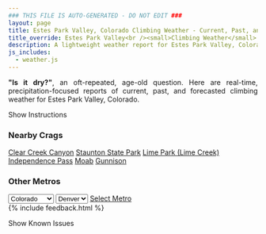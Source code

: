 ```yaml
---
### THIS FILE IS AUTO-GENERATED - DO NOT EDIT ###
layout: page
title: Estes Park Valley, Colorado Climbing Weather - Current, Past, and Forecasted Report
title_override: Estes Park Valley<br /><small>Climbing Weather</small>
description: A lightweight weather report for Estes Park Valley, Colorado. Optimized for slow internet connections.
js_includes:
  - weather.js
---
```


<section class="measure center lh-copy f5-ns f6 ph2 mv4" style="text-align: justify;">
<strong>"Is it dry?"</strong>, an oft-repeated, age-old question. Here are real-time,
precipitation-focused reports of current, past, and forecasted climbing weather for Estes Park Valley, Colorado.
</section>

<p id="settings-toggle" class="mw5 b center tc hover-light-red black-70 pointer">Show Instructions</p>
<section id="settings" class="overflow-hidden" style="display:none;">
    <div class="mv2 ph2 center">
        <div class="fn f6 tc pv2">
            <p class="measure lh-copy center"><strong>Show/hide hourly forecasts</strong> by clicking the desired day.</p>
            <hr class="mw5 p0 mv2 o-60 b0 bt b--light-red light-red bg-light-red">
            <p class="measure lh-copy center"><strong>Current and Past conditions</strong> are measured by the nearest weather station. <strong>Forecast conditions</strong> are calculated and polled separately.</p>
            <hr class="mw5 p0 mv2 o-60 b0 bt b--light-red light-red bg-light-red">
            <p class="measure lh-copy center"><strong>Having issues?</strong> Try <a id="clear-cache" class="no-underline relative fancy-link light-red hover-light-red" href="#">clearing the local cache</a>.</p>
            <hr class="mw5 p0 mv2 o-60 b0 bt b--light-red light-red bg-light-red">
            <p class="measure lh-copy center">Weather data sourced from <a class="no-underline fancy-link relative light-red" target="_blank" href="https://www.weather.gov/documentation/services-web-api">weather.gov</a>.</p>
        </div>
    </div>
</section>
<section id="weather" data-crag="estes-park-valley-colorado" class="mv4-ns mv3 ph2 center"></section>
<section id="nearby" class="tc lh-copy">
  <h3>Nearby Crags</h3>
<a class="nowrap no-underline fancy-link relative light-red mh3" href="/crags/clear-creek-canyon-colorado-weather.html">Clear Creek Canyon</a>
<a class="nowrap no-underline fancy-link relative light-red mh3" href="/crags/staunton-state-park-colorado-weather.html">Staunton State Park</a>
<a class="nowrap no-underline fancy-link relative light-red mh3" href="/crags/lime-park-lime-creek-colorado-weather.html">Lime Park (Lime Creek)</a>
<a class="nowrap no-underline fancy-link relative light-red mh3" href="/crags/independence-pass-colorado-weather.html">Independence Pass</a>
<a class="nowrap no-underline fancy-link relative light-red mh3" href="/crags/moab-utah-weather.html">Moab</a>
<a class="nowrap no-underline fancy-link relative light-red mh3" href="/crags/gunnison-colorado-weather.html">Gunnison</a>
</section>
<section id="nearby" class="tc lh-copy">
  <h3>Other Metros</h3>
  <select class="ma1 bg-near-white pa2" id="stateSel">
    <option value="Texas">Texas</option>
    <option value="Washington">Washington</option>
    <option value="Colorado" selected>Colorado</option>
    <option value="Tennessee">Tennessee</option>
    <option value="Utah">Utah</option>
    <option value="California">California</option>
  </select>
  <select class="ma1 bg-near-white pa2" id="citySel">
    <option value="Denver" selected>Denver</option>
  </select>
  <a id="selectMetro" class="f6 link dim ph3 pv2 ma1 dib white bg-light-red" href="/crags/denver-colorado-weather.html">Select Metro</a>
  <script>
    var states = [];
    states["Texas"] = "Austin"
    states["Washington"] = "Seattle"
    states["Colorado"] = "Denver"
    states["Tennessee"] = "Nashville"
    states["Utah"] = "Salt Lake City"
    states["California"] = "San Francisco|Los Angeles"
  </script>
</section>
{% include feedback.html %}
<p id="issues-toggle" class="mw5 b center tc hover-light-red black-70 pointer">Show Known Issues</p>
<section id="issues" class="overflow-hidden tc f6">
</section>

<script>
  var weekly_BOU_46_92 = {"updated":"2021-10-31T03:38:03+00:00","units":"us","forecastGenerator":"BaselineForecastGenerator","generatedAt":"2021-10-31T08:44:07+00:00","updateTime":"2021-10-31T03:38:03+00:00","validTimes":"2021-10-30T21:00:00+00:00/P7DT7H","elevation":{"unitCode":"wmoUnit:m","value":2542.9464},"periods":[{"number":1,"name":"Overnight","startTime":"2021-10-31T02:00:00-06:00","endTime":"2021-10-31T06:00:00-06:00","isDaytime":false,"temperature":27,"temperatureUnit":"F","temperatureTrend":null,"windSpeed":"2 mph","windDirection":"SSE","icon":"https://api.weather.gov/icons/land/night/bkn?size=medium","shortForecast":"Mostly Cloudy","detailedForecast":"Mostly cloudy, with a low around 27. South southeast wind around 2 mph."},{"number":2,"name":"Sunday","startTime":"2021-10-31T06:00:00-06:00","endTime":"2021-10-31T18:00:00-06:00","isDaytime":true,"temperature":42,"temperatureUnit":"F","temperatureTrend":"falling","windSpeed":"6 mph","windDirection":"SE","icon":"https://api.weather.gov/icons/land/day/ovc/snow,50?size=medium","shortForecast":"Cloudy then Chance Rain And Snow","detailedForecast":"A chance of rain and snow after noon. Cloudy. High near 42, with temperatures falling to around 38 in the afternoon. Southeast wind around 6 mph. Chance of precipitation is 50%. New rainfall amounts less than a tenth of an inch possible."},{"number":3,"name":"Sunday Night","startTime":"2021-10-31T18:00:00-06:00","endTime":"2021-11-01T06:00:00-06:00","isDaytime":false,"temperature":28,"temperatureUnit":"F","temperatureTrend":"rising","windSpeed":"5 to 9 mph","windDirection":"WSW","icon":"https://api.weather.gov/icons/land/night/snow,50?size=medium","shortForecast":"Chance Rain And Snow","detailedForecast":"A chance of rain and snow. Mostly cloudy. Low around 28, with temperatures rising to around 30 overnight. West southwest wind 5 to 9 mph. Chance of precipitation is 50%. New snow accumulation of less than half an inch possible."},{"number":4,"name":"Monday","startTime":"2021-11-01T06:00:00-06:00","endTime":"2021-11-01T18:00:00-06:00","isDaytime":true,"temperature":40,"temperatureUnit":"F","temperatureTrend":null,"windSpeed":"6 to 12 mph","windDirection":"NNE","icon":"https://api.weather.gov/icons/land/day/snow,60?size=medium","shortForecast":"Light Snow Likely","detailedForecast":"Snow likely. Mostly cloudy, with a high near 40. North northeast wind 6 to 12 mph, with gusts as high as 18 mph. Chance of precipitation is 60%. New snow accumulation of less than half an inch possible."},{"number":5,"name":"Monday Night","startTime":"2021-11-01T18:00:00-06:00","endTime":"2021-11-02T06:00:00-06:00","isDaytime":false,"temperature":26,"temperatureUnit":"F","temperatureTrend":null,"windSpeed":"9 mph","windDirection":"SSW","icon":"https://api.weather.gov/icons/land/night/snow,50/snow,40?size=medium","shortForecast":"Chance Light Snow","detailedForecast":"A chance of snow. Mostly cloudy, with a low around 26. South southwest wind around 9 mph. Chance of precipitation is 50%. Little or no snow accumulation expected."},{"number":6,"name":"Tuesday","startTime":"2021-11-02T06:00:00-06:00","endTime":"2021-11-02T18:00:00-06:00","isDaytime":true,"temperature":38,"temperatureUnit":"F","temperatureTrend":null,"windSpeed":"9 mph","windDirection":"SW","icon":"https://api.weather.gov/icons/land/day/snow,40/snow,60?size=medium","shortForecast":"Light Snow Likely","detailedForecast":"Snow likely. Mostly cloudy, with a high near 38. Chance of precipitation is 60%. New snow accumulation of less than one inch possible."},{"number":7,"name":"Tuesday Night","startTime":"2021-11-02T18:00:00-06:00","endTime":"2021-11-03T06:00:00-06:00","isDaytime":false,"temperature":27,"temperatureUnit":"F","temperatureTrend":null,"windSpeed":"9 mph","windDirection":"W","icon":"https://api.weather.gov/icons/land/night/snow,60/snow,50?size=medium","shortForecast":"Light Snow Likely","detailedForecast":"Snow likely. Mostly cloudy, with a low around 27. Chance of precipitation is 60%. New snow accumulation of less than half an inch possible."},{"number":8,"name":"Wednesday","startTime":"2021-11-03T06:00:00-06:00","endTime":"2021-11-03T18:00:00-06:00","isDaytime":true,"temperature":38,"temperatureUnit":"F","temperatureTrend":null,"windSpeed":"8 mph","windDirection":"NNW","icon":"https://api.weather.gov/icons/land/day/snow?size=medium","shortForecast":"Chance Light Snow","detailedForecast":"A chance of snow. Mostly cloudy, with a high near 38. New snow accumulation of less than half an inch possible."},{"number":9,"name":"Wednesday Night","startTime":"2021-11-03T18:00:00-06:00","endTime":"2021-11-04T06:00:00-06:00","isDaytime":false,"temperature":19,"temperatureUnit":"F","temperatureTrend":null,"windSpeed":"6 to 9 mph","windDirection":"W","icon":"https://api.weather.gov/icons/land/night/sct?size=medium","shortForecast":"Partly Cloudy","detailedForecast":"Partly cloudy, with a low around 19."},{"number":10,"name":"Thursday","startTime":"2021-11-04T06:00:00-06:00","endTime":"2021-11-04T18:00:00-06:00","isDaytime":true,"temperature":45,"temperatureUnit":"F","temperatureTrend":null,"windSpeed":"10 mph","windDirection":"WSW","icon":"https://api.weather.gov/icons/land/day/few?size=medium","shortForecast":"Sunny","detailedForecast":"Sunny, with a high near 45."},{"number":11,"name":"Thursday Night","startTime":"2021-11-04T18:00:00-06:00","endTime":"2021-11-05T06:00:00-06:00","isDaytime":false,"temperature":24,"temperatureUnit":"F","temperatureTrend":null,"windSpeed":"10 mph","windDirection":"W","icon":"https://api.weather.gov/icons/land/night/sct?size=medium","shortForecast":"Partly Cloudy","detailedForecast":"Partly cloudy, with a low around 24."},{"number":12,"name":"Friday","startTime":"2021-11-05T06:00:00-06:00","endTime":"2021-11-05T18:00:00-06:00","isDaytime":true,"temperature":45,"temperatureUnit":"F","temperatureTrend":null,"windSpeed":"13 mph","windDirection":"W","icon":"https://api.weather.gov/icons/land/day/snow/sct?size=medium","shortForecast":"Slight Chance Light Snow then Mostly Sunny","detailedForecast":"A slight chance of snow before noon. Mostly sunny, with a high near 45."},{"number":13,"name":"Friday Night","startTime":"2021-11-05T18:00:00-06:00","endTime":"2021-11-06T06:00:00-06:00","isDaytime":false,"temperature":25,"temperatureUnit":"F","temperatureTrend":null,"windSpeed":"13 mph","windDirection":"W","icon":"https://api.weather.gov/icons/land/night/sct?size=medium","shortForecast":"Partly Cloudy","detailedForecast":"Partly cloudy, with a low around 25."},{"number":14,"name":"Saturday","startTime":"2021-11-06T06:00:00-06:00","endTime":"2021-11-06T18:00:00-06:00","isDaytime":true,"temperature":48,"temperatureUnit":"F","temperatureTrend":null,"windSpeed":"14 mph","windDirection":"W","icon":"https://api.weather.gov/icons/land/day/few?size=medium","shortForecast":"Sunny","detailedForecast":"Sunny, with a high near 48."}]}
  var hourly_BOU_46_92 = {"@context":["https://geojson.org/geojson-ld/geojson-context.jsonld",{"@version":"1.1","wx":"https://api.weather.gov/ontology#","geo":"http://www.opengis.net/ont/geosparql#","unit":"http://codes.wmo.int/common/unit/","@vocab":"https://api.weather.gov/ontology#"}],"type":"Feature","geometry":{"type":"Polygon","coordinates":[[[-105.5332704,40.4141984],[-105.5310309,40.3922896],[-105.5022871,40.393991199999995],[-105.5045206,40.415900099999995],[-105.5332704,40.4141984]]]},"properties":{"updated":"2021-10-31T03:38:03+00:00","units":"us","forecastGenerator":"HourlyForecastGenerator","generatedAt":"2021-10-31T08:44:08+00:00","updateTime":"2021-10-31T03:38:03+00:00","validTimes":"2021-10-30T21:00:00+00:00/P7DT7H","elevation":{"unitCode":"wmoUnit:m","value":2542.9464},"periods":[{"number":1,"name":"","startTime":"2021-10-31T02:00:00-06:00","endTime":"2021-10-31T03:00:00-06:00","isDaytime":false,"temperature":30,"temperatureUnit":"F","temperatureTrend":null,"windSpeed":"2 mph","windDirection":"SSE","icon":"https://api.weather.gov/icons/land/night/bkn?size=small","shortForecast":"Mostly Cloudy","detailedForecast":""},{"number":2,"name":"","startTime":"2021-10-31T03:00:00-06:00","endTime":"2021-10-31T04:00:00-06:00","isDaytime":false,"temperature":29,"temperatureUnit":"F","temperatureTrend":null,"windSpeed":"1 mph","windDirection":"S","icon":"https://api.weather.gov/icons/land/night/bkn?size=small","shortForecast":"Mostly Cloudy","detailedForecast":""},{"number":3,"name":"","startTime":"2021-10-31T04:00:00-06:00","endTime":"2021-10-31T05:00:00-06:00","isDaytime":false,"temperature":28,"temperatureUnit":"F","temperatureTrend":null,"windSpeed":"2 mph","windDirection":"SSE","icon":"https://api.weather.gov/icons/land/night/bkn?size=small","shortForecast":"Mostly Cloudy","detailedForecast":""},{"number":4,"name":"","startTime":"2021-10-31T05:00:00-06:00","endTime":"2021-10-31T06:00:00-06:00","isDaytime":false,"temperature":28,"temperatureUnit":"F","temperatureTrend":null,"windSpeed":"2 mph","windDirection":"SSE","icon":"https://api.weather.gov/icons/land/night/bkn?size=small","shortForecast":"Mostly Cloudy","detailedForecast":""},{"number":5,"name":"","startTime":"2021-10-31T06:00:00-06:00","endTime":"2021-10-31T07:00:00-06:00","isDaytime":true,"temperature":27,"temperatureUnit":"F","temperatureTrend":null,"windSpeed":"3 mph","windDirection":"SSE","icon":"https://api.weather.gov/icons/land/day/bkn?size=small","shortForecast":"Mostly Cloudy","detailedForecast":""},{"number":6,"name":"","startTime":"2021-10-31T07:00:00-06:00","endTime":"2021-10-31T08:00:00-06:00","isDaytime":true,"temperature":27,"temperatureUnit":"F","temperatureTrend":null,"windSpeed":"3 mph","windDirection":"SSE","icon":"https://api.weather.gov/icons/land/day/ovc?size=small","shortForecast":"Cloudy","detailedForecast":""},{"number":7,"name":"","startTime":"2021-10-31T08:00:00-06:00","endTime":"2021-10-31T09:00:00-06:00","isDaytime":true,"temperature":28,"temperatureUnit":"F","temperatureTrend":null,"windSpeed":"3 mph","windDirection":"SE","icon":"https://api.weather.gov/icons/land/day/ovc?size=small","shortForecast":"Cloudy","detailedForecast":""},{"number":8,"name":"","startTime":"2021-10-31T09:00:00-06:00","endTime":"2021-10-31T10:00:00-06:00","isDaytime":true,"temperature":30,"temperatureUnit":"F","temperatureTrend":null,"windSpeed":"3 mph","windDirection":"SE","icon":"https://api.weather.gov/icons/land/day/ovc?size=small","shortForecast":"Cloudy","detailedForecast":""},{"number":9,"name":"","startTime":"2021-10-31T10:00:00-06:00","endTime":"2021-10-31T11:00:00-06:00","isDaytime":true,"temperature":33,"temperatureUnit":"F","temperatureTrend":null,"windSpeed":"5 mph","windDirection":"SE","icon":"https://api.weather.gov/icons/land/day/ovc?size=small","shortForecast":"Cloudy","detailedForecast":""},{"number":10,"name":"","startTime":"2021-10-31T11:00:00-06:00","endTime":"2021-10-31T12:00:00-06:00","isDaytime":true,"temperature":36,"temperatureUnit":"F","temperatureTrend":null,"windSpeed":"5 mph","windDirection":"SE","icon":"https://api.weather.gov/icons/land/day/ovc?size=small","shortForecast":"Cloudy","detailedForecast":""},{"number":11,"name":"","startTime":"2021-10-31T12:00:00-06:00","endTime":"2021-10-31T13:00:00-06:00","isDaytime":true,"temperature":39,"temperatureUnit":"F","temperatureTrend":null,"windSpeed":"6 mph","windDirection":"ESE","icon":"https://api.weather.gov/icons/land/day/snow?size=small","shortForecast":"Slight Chance Rain And Snow","detailedForecast":""},{"number":12,"name":"","startTime":"2021-10-31T13:00:00-06:00","endTime":"2021-10-31T14:00:00-06:00","isDaytime":true,"temperature":41,"temperatureUnit":"F","temperatureTrend":null,"windSpeed":"6 mph","windDirection":"ESE","icon":"https://api.weather.gov/icons/land/day/snow?size=small","shortForecast":"Chance Rain And Snow","detailedForecast":""},{"number":13,"name":"","startTime":"2021-10-31T14:00:00-06:00","endTime":"2021-10-31T15:00:00-06:00","isDaytime":true,"temperature":42,"temperatureUnit":"F","temperatureTrend":null,"windSpeed":"6 mph","windDirection":"ESE","icon":"https://api.weather.gov/icons/land/day/snow?size=small","shortForecast":"Chance Rain And Snow","detailedForecast":""},{"number":14,"name":"","startTime":"2021-10-31T15:00:00-06:00","endTime":"2021-10-31T16:00:00-06:00","isDaytime":true,"temperature":40,"temperatureUnit":"F","temperatureTrend":null,"windSpeed":"6 mph","windDirection":"ESE","icon":"https://api.weather.gov/icons/land/day/snow?size=small","shortForecast":"Chance Rain And Snow","detailedForecast":""},{"number":15,"name":"","startTime":"2021-10-31T16:00:00-06:00","endTime":"2021-10-31T17:00:00-06:00","isDaytime":true,"temperature":39,"temperatureUnit":"F","temperatureTrend":null,"windSpeed":"5 mph","windDirection":"ESE","icon":"https://api.weather.gov/icons/land/day/snow?size=small","shortForecast":"Chance Rain And Snow","detailedForecast":""},{"number":16,"name":"","startTime":"2021-10-31T17:00:00-06:00","endTime":"2021-10-31T18:00:00-06:00","isDaytime":true,"temperature":38,"temperatureUnit":"F","temperatureTrend":null,"windSpeed":"5 mph","windDirection":"ESE","icon":"https://api.weather.gov/icons/land/day/snow?size=small","shortForecast":"Chance Rain And Snow","detailedForecast":""},{"number":17,"name":"","startTime":"2021-10-31T18:00:00-06:00","endTime":"2021-10-31T19:00:00-06:00","isDaytime":false,"temperature":36,"temperatureUnit":"F","temperatureTrend":null,"windSpeed":"9 mph","windDirection":"SE","icon":"https://api.weather.gov/icons/land/night/snow?size=small","shortForecast":"Chance Rain And Snow","detailedForecast":""},{"number":18,"name":"","startTime":"2021-10-31T19:00:00-06:00","endTime":"2021-10-31T20:00:00-06:00","isDaytime":false,"temperature":34,"temperatureUnit":"F","temperatureTrend":null,"windSpeed":"8 mph","windDirection":"SSE","icon":"https://api.weather.gov/icons/land/night/snow?size=small","shortForecast":"Chance Light Snow","detailedForecast":""},{"number":19,"name":"","startTime":"2021-10-31T20:00:00-06:00","endTime":"2021-10-31T21:00:00-06:00","isDaytime":false,"temperature":33,"temperatureUnit":"F","temperatureTrend":null,"windSpeed":"6 mph","windDirection":"SSW","icon":"https://api.weather.gov/icons/land/night/snow?size=small","shortForecast":"Chance Light Snow","detailedForecast":""},{"number":20,"name":"","startTime":"2021-10-31T21:00:00-06:00","endTime":"2021-10-31T22:00:00-06:00","isDaytime":false,"temperature":31,"temperatureUnit":"F","temperatureTrend":null,"windSpeed":"5 mph","windDirection":"SW","icon":"https://api.weather.gov/icons/land/night/snow?size=small","shortForecast":"Chance Light Snow","detailedForecast":""},{"number":21,"name":"","startTime":"2021-10-31T22:00:00-06:00","endTime":"2021-10-31T23:00:00-06:00","isDaytime":false,"temperature":30,"temperatureUnit":"F","temperatureTrend":null,"windSpeed":"5 mph","windDirection":"SW","icon":"https://api.weather.gov/icons/land/night/snow?size=small","shortForecast":"Chance Light Snow","detailedForecast":""},{"number":22,"name":"","startTime":"2021-10-31T23:00:00-06:00","endTime":"2021-11-01T00:00:00-06:00","isDaytime":false,"temperature":30,"temperatureUnit":"F","temperatureTrend":null,"windSpeed":"5 mph","windDirection":"W","icon":"https://api.weather.gov/icons/land/night/snow?size=small","shortForecast":"Chance Light Snow","detailedForecast":""},{"number":23,"name":"","startTime":"2021-11-01T00:00:00-06:00","endTime":"2021-11-01T01:00:00-06:00","isDaytime":false,"temperature":30,"temperatureUnit":"F","temperatureTrend":null,"windSpeed":"5 mph","windDirection":"W","icon":"https://api.weather.gov/icons/land/night/snow?size=small","shortForecast":"Chance Light Snow","detailedForecast":""},{"number":24,"name":"","startTime":"2021-11-01T01:00:00-06:00","endTime":"2021-11-01T02:00:00-06:00","isDaytime":false,"temperature":30,"temperatureUnit":"F","temperatureTrend":null,"windSpeed":"5 mph","windDirection":"W","icon":"https://api.weather.gov/icons/land/night/snow?size=small","shortForecast":"Chance Light Snow","detailedForecast":""},{"number":25,"name":"","startTime":"2021-11-01T02:00:00-06:00","endTime":"2021-11-01T03:00:00-06:00","isDaytime":false,"temperature":30,"temperatureUnit":"F","temperatureTrend":null,"windSpeed":"6 mph","windDirection":"WNW","icon":"https://api.weather.gov/icons/land/night/snow?size=small","shortForecast":"Chance Light Snow","detailedForecast":""},{"number":26,"name":"","startTime":"2021-11-01T03:00:00-06:00","endTime":"2021-11-01T04:00:00-06:00","isDaytime":false,"temperature":30,"temperatureUnit":"F","temperatureTrend":null,"windSpeed":"6 mph","windDirection":"WNW","icon":"https://api.weather.gov/icons/land/night/snow?size=small","shortForecast":"Chance Light Snow","detailedForecast":""},{"number":27,"name":"","startTime":"2021-11-01T04:00:00-06:00","endTime":"2021-11-01T05:00:00-06:00","isDaytime":false,"temperature":30,"temperatureUnit":"F","temperatureTrend":null,"windSpeed":"6 mph","windDirection":"WNW","icon":"https://api.weather.gov/icons/land/night/snow?size=small","shortForecast":"Chance Light Snow","detailedForecast":""},{"number":28,"name":"","startTime":"2021-11-01T05:00:00-06:00","endTime":"2021-11-01T06:00:00-06:00","isDaytime":false,"temperature":30,"temperatureUnit":"F","temperatureTrend":null,"windSpeed":"6 mph","windDirection":"WNW","icon":"https://api.weather.gov/icons/land/night/snow?size=small","shortForecast":"Chance Light Snow","detailedForecast":""},{"number":29,"name":"","startTime":"2021-11-01T06:00:00-06:00","endTime":"2021-11-01T07:00:00-06:00","isDaytime":true,"temperature":30,"temperatureUnit":"F","temperatureTrend":null,"windSpeed":"6 mph","windDirection":"NNW","icon":"https://api.weather.gov/icons/land/day/snow?size=small","shortForecast":"Light Snow Likely","detailedForecast":""},{"number":30,"name":"","startTime":"2021-11-01T07:00:00-06:00","endTime":"2021-11-01T08:00:00-06:00","isDaytime":true,"temperature":30,"temperatureUnit":"F","temperatureTrend":null,"windSpeed":"6 mph","windDirection":"N","icon":"https://api.weather.gov/icons/land/day/snow?size=small","shortForecast":"Light Snow Likely","detailedForecast":""},{"number":31,"name":"","startTime":"2021-11-01T08:00:00-06:00","endTime":"2021-11-01T09:00:00-06:00","isDaytime":true,"temperature":31,"temperatureUnit":"F","temperatureTrend":null,"windSpeed":"6 mph","windDirection":"N","icon":"https://api.weather.gov/icons/land/day/snow?size=small","shortForecast":"Light Snow Likely","detailedForecast":""},{"number":32,"name":"","startTime":"2021-11-01T09:00:00-06:00","endTime":"2021-11-01T10:00:00-06:00","isDaytime":true,"temperature":32,"temperatureUnit":"F","temperatureTrend":null,"windSpeed":"6 mph","windDirection":"NE","icon":"https://api.weather.gov/icons/land/day/snow?size=small","shortForecast":"Light Snow Likely","detailedForecast":""},{"number":33,"name":"","startTime":"2021-11-01T10:00:00-06:00","endTime":"2021-11-01T11:00:00-06:00","isDaytime":true,"temperature":34,"temperatureUnit":"F","temperatureTrend":null,"windSpeed":"6 mph","windDirection":"ENE","icon":"https://api.weather.gov/icons/land/day/snow?size=small","shortForecast":"Light Snow Likely","detailedForecast":""},{"number":34,"name":"","startTime":"2021-11-01T11:00:00-06:00","endTime":"2021-11-01T12:00:00-06:00","isDaytime":true,"temperature":35,"temperatureUnit":"F","temperatureTrend":null,"windSpeed":"8 mph","windDirection":"NNW","icon":"https://api.weather.gov/icons/land/day/snow?size=small","shortForecast":"Light Snow Likely","detailedForecast":""},{"number":35,"name":"","startTime":"2021-11-01T12:00:00-06:00","endTime":"2021-11-01T13:00:00-06:00","isDaytime":true,"temperature":37,"temperatureUnit":"F","temperatureTrend":null,"windSpeed":"10 mph","windDirection":"W","icon":"https://api.weather.gov/icons/land/day/snow?size=small","shortForecast":"Light Snow Likely","detailedForecast":""},{"number":36,"name":"","startTime":"2021-11-01T13:00:00-06:00","endTime":"2021-11-01T14:00:00-06:00","isDaytime":true,"temperature":37,"temperatureUnit":"F","temperatureTrend":null,"windSpeed":"12 mph","windDirection":"NW","icon":"https://api.weather.gov/icons/land/day/snow?size=small","shortForecast":"Light Snow Likely","detailedForecast":""},{"number":37,"name":"","startTime":"2021-11-01T14:00:00-06:00","endTime":"2021-11-01T15:00:00-06:00","isDaytime":true,"temperature":37,"temperatureUnit":"F","temperatureTrend":null,"windSpeed":"12 mph","windDirection":"NNE","icon":"https://api.weather.gov/icons/land/day/snow?size=small","shortForecast":"Light Snow Likely","detailedForecast":""},{"number":38,"name":"","startTime":"2021-11-01T15:00:00-06:00","endTime":"2021-11-01T16:00:00-06:00","isDaytime":true,"temperature":36,"temperatureUnit":"F","temperatureTrend":null,"windSpeed":"12 mph","windDirection":"NE","icon":"https://api.weather.gov/icons/land/day/snow?size=small","shortForecast":"Light Snow Likely","detailedForecast":""},{"number":39,"name":"","startTime":"2021-11-01T16:00:00-06:00","endTime":"2021-11-01T17:00:00-06:00","isDaytime":true,"temperature":35,"temperatureUnit":"F","temperatureTrend":null,"windSpeed":"12 mph","windDirection":"ENE","icon":"https://api.weather.gov/icons/land/day/snow?size=small","shortForecast":"Light Snow Likely","detailedForecast":""},{"number":40,"name":"","startTime":"2021-11-01T17:00:00-06:00","endTime":"2021-11-01T18:00:00-06:00","isDaytime":true,"temperature":34,"temperatureUnit":"F","temperatureTrend":null,"windSpeed":"10 mph","windDirection":"ESE","icon":"https://api.weather.gov/icons/land/day/snow?size=small","shortForecast":"Light Snow Likely","detailedForecast":""},{"number":41,"name":"","startTime":"2021-11-01T18:00:00-06:00","endTime":"2021-11-01T19:00:00-06:00","isDaytime":false,"temperature":33,"temperatureUnit":"F","temperatureTrend":null,"windSpeed":"9 mph","windDirection":"SE","icon":"https://api.weather.gov/icons/land/night/snow?size=small","shortForecast":"Chance Light Snow","detailedForecast":""},{"number":42,"name":"","startTime":"2021-11-01T19:00:00-06:00","endTime":"2021-11-01T20:00:00-06:00","isDaytime":false,"temperature":31,"temperatureUnit":"F","temperatureTrend":null,"windSpeed":"9 mph","windDirection":"SSE","icon":"https://api.weather.gov/icons/land/night/snow?size=small","shortForecast":"Chance Light Snow","detailedForecast":""},{"number":43,"name":"","startTime":"2021-11-01T20:00:00-06:00","endTime":"2021-11-01T21:00:00-06:00","isDaytime":false,"temperature":29,"temperatureUnit":"F","temperatureTrend":null,"windSpeed":"8 mph","windDirection":"S","icon":"https://api.weather.gov/icons/land/night/snow?size=small","shortForecast":"Chance Light Snow","detailedForecast":""},{"number":44,"name":"","startTime":"2021-11-01T21:00:00-06:00","endTime":"2021-11-01T22:00:00-06:00","isDaytime":false,"temperature":28,"temperatureUnit":"F","temperatureTrend":null,"windSpeed":"8 mph","windDirection":"SSW","icon":"https://api.weather.gov/icons/land/night/snow?size=small","shortForecast":"Chance Light Snow","detailedForecast":""},{"number":45,"name":"","startTime":"2021-11-01T22:00:00-06:00","endTime":"2021-11-01T23:00:00-06:00","isDaytime":false,"temperature":28,"temperatureUnit":"F","temperatureTrend":null,"windSpeed":"8 mph","windDirection":"SSW","icon":"https://api.weather.gov/icons/land/night/snow?size=small","shortForecast":"Chance Light Snow","detailedForecast":""},{"number":46,"name":"","startTime":"2021-11-01T23:00:00-06:00","endTime":"2021-11-02T00:00:00-06:00","isDaytime":false,"temperature":28,"temperatureUnit":"F","temperatureTrend":null,"windSpeed":"7 mph","windDirection":"SW","icon":"https://api.weather.gov/icons/land/night/snow?size=small","shortForecast":"Chance Light Snow","detailedForecast":""},{"number":47,"name":"","startTime":"2021-11-02T00:00:00-06:00","endTime":"2021-11-02T01:00:00-06:00","isDaytime":false,"temperature":28,"temperatureUnit":"F","temperatureTrend":null,"windSpeed":"7 mph","windDirection":"WSW","icon":"https://api.weather.gov/icons/land/night/snow?size=small","shortForecast":"Chance Light Snow","detailedForecast":""},{"number":48,"name":"","startTime":"2021-11-02T01:00:00-06:00","endTime":"2021-11-02T02:00:00-06:00","isDaytime":false,"temperature":28,"temperatureUnit":"F","temperatureTrend":null,"windSpeed":"7 mph","windDirection":"WSW","icon":"https://api.weather.gov/icons/land/night/snow?size=small","shortForecast":"Chance Light Snow","detailedForecast":""},{"number":49,"name":"","startTime":"2021-11-02T02:00:00-06:00","endTime":"2021-11-02T03:00:00-06:00","isDaytime":false,"temperature":28,"temperatureUnit":"F","temperatureTrend":null,"windSpeed":"8 mph","windDirection":"WSW","icon":"https://api.weather.gov/icons/land/night/snow?size=small","shortForecast":"Chance Light Snow","detailedForecast":""},{"number":50,"name":"","startTime":"2021-11-02T03:00:00-06:00","endTime":"2021-11-02T04:00:00-06:00","isDaytime":false,"temperature":28,"temperatureUnit":"F","temperatureTrend":null,"windSpeed":"8 mph","windDirection":"WSW","icon":"https://api.weather.gov/icons/land/night/snow?size=small","shortForecast":"Chance Light Snow","detailedForecast":""},{"number":51,"name":"","startTime":"2021-11-02T04:00:00-06:00","endTime":"2021-11-02T05:00:00-06:00","isDaytime":false,"temperature":28,"temperatureUnit":"F","temperatureTrend":null,"windSpeed":"8 mph","windDirection":"WSW","icon":"https://api.weather.gov/icons/land/night/snow?size=small","shortForecast":"Chance Light Snow","detailedForecast":""},{"number":52,"name":"","startTime":"2021-11-02T05:00:00-06:00","endTime":"2021-11-02T06:00:00-06:00","isDaytime":false,"temperature":29,"temperatureUnit":"F","temperatureTrend":null,"windSpeed":"7 mph","windDirection":"W","icon":"https://api.weather.gov/icons/land/night/snow?size=small","shortForecast":"Chance Light Snow","detailedForecast":""},{"number":53,"name":"","startTime":"2021-11-02T06:00:00-06:00","endTime":"2021-11-02T07:00:00-06:00","isDaytime":true,"temperature":29,"temperatureUnit":"F","temperatureTrend":null,"windSpeed":"7 mph","windDirection":"W","icon":"https://api.weather.gov/icons/land/day/snow?size=small","shortForecast":"Chance Light Snow","detailedForecast":""},{"number":54,"name":"","startTime":"2021-11-02T07:00:00-06:00","endTime":"2021-11-02T08:00:00-06:00","isDaytime":true,"temperature":30,"temperatureUnit":"F","temperatureTrend":null,"windSpeed":"7 mph","windDirection":"W","icon":"https://api.weather.gov/icons/land/day/snow?size=small","shortForecast":"Chance Light Snow","detailedForecast":""},{"number":55,"name":"","startTime":"2021-11-02T08:00:00-06:00","endTime":"2021-11-02T09:00:00-06:00","isDaytime":true,"temperature":31,"temperatureUnit":"F","temperatureTrend":null,"windSpeed":"7 mph","windDirection":"WSW","icon":"https://api.weather.gov/icons/land/day/snow?size=small","shortForecast":"Chance Light Snow","detailedForecast":""},{"number":56,"name":"","startTime":"2021-11-02T09:00:00-06:00","endTime":"2021-11-02T10:00:00-06:00","isDaytime":true,"temperature":32,"temperatureUnit":"F","temperatureTrend":null,"windSpeed":"7 mph","windDirection":"WSW","icon":"https://api.weather.gov/icons/land/day/snow?size=small","shortForecast":"Chance Light Snow","detailedForecast":""},{"number":57,"name":"","startTime":"2021-11-02T10:00:00-06:00","endTime":"2021-11-02T11:00:00-06:00","isDaytime":true,"temperature":34,"temperatureUnit":"F","temperatureTrend":null,"windSpeed":"8 mph","windDirection":"WSW","icon":"https://api.weather.gov/icons/land/day/snow?size=small","shortForecast":"Chance Light Snow","detailedForecast":""},{"number":58,"name":"","startTime":"2021-11-02T11:00:00-06:00","endTime":"2021-11-02T12:00:00-06:00","isDaytime":true,"temperature":35,"temperatureUnit":"F","temperatureTrend":null,"windSpeed":"8 mph","windDirection":"SSW","icon":"https://api.weather.gov/icons/land/day/snow?size=small","shortForecast":"Chance Light Snow","detailedForecast":""},{"number":59,"name":"","startTime":"2021-11-02T12:00:00-06:00","endTime":"2021-11-02T13:00:00-06:00","isDaytime":true,"temperature":36,"temperatureUnit":"F","temperatureTrend":null,"windSpeed":"9 mph","windDirection":"SSW","icon":"https://api.weather.gov/icons/land/day/snow?size=small","shortForecast":"Light Snow Likely","detailedForecast":""},{"number":60,"name":"","startTime":"2021-11-02T13:00:00-06:00","endTime":"2021-11-02T14:00:00-06:00","isDaytime":true,"temperature":36,"temperatureUnit":"F","temperatureTrend":null,"windSpeed":"9 mph","windDirection":"SSW","icon":"https://api.weather.gov/icons/land/day/snow?size=small","shortForecast":"Light Snow Likely","detailedForecast":""},{"number":61,"name":"","startTime":"2021-11-02T14:00:00-06:00","endTime":"2021-11-02T15:00:00-06:00","isDaytime":true,"temperature":36,"temperatureUnit":"F","temperatureTrend":null,"windSpeed":"9 mph","windDirection":"S","icon":"https://api.weather.gov/icons/land/day/snow?size=small","shortForecast":"Light Snow Likely","detailedForecast":""},{"number":62,"name":"","startTime":"2021-11-02T15:00:00-06:00","endTime":"2021-11-02T16:00:00-06:00","isDaytime":true,"temperature":36,"temperatureUnit":"F","temperatureTrend":null,"windSpeed":"9 mph","windDirection":"S","icon":"https://api.weather.gov/icons/land/day/snow?size=small","shortForecast":"Light Snow Likely","detailedForecast":""},{"number":63,"name":"","startTime":"2021-11-02T16:00:00-06:00","endTime":"2021-11-02T17:00:00-06:00","isDaytime":true,"temperature":36,"temperatureUnit":"F","temperatureTrend":null,"windSpeed":"9 mph","windDirection":"SSW","icon":"https://api.weather.gov/icons/land/day/snow?size=small","shortForecast":"Light Snow Likely","detailedForecast":""},{"number":64,"name":"","startTime":"2021-11-02T17:00:00-06:00","endTime":"2021-11-02T18:00:00-06:00","isDaytime":true,"temperature":35,"temperatureUnit":"F","temperatureTrend":null,"windSpeed":"8 mph","windDirection":"SW","icon":"https://api.weather.gov/icons/land/day/snow?size=small","shortForecast":"Light Snow Likely","detailedForecast":""},{"number":65,"name":"","startTime":"2021-11-02T18:00:00-06:00","endTime":"2021-11-02T19:00:00-06:00","isDaytime":false,"temperature":35,"temperatureUnit":"F","temperatureTrend":null,"windSpeed":"7 mph","windDirection":"WSW","icon":"https://api.weather.gov/icons/land/night/snow?size=small","shortForecast":"Light Snow Likely","detailedForecast":""},{"number":66,"name":"","startTime":"2021-11-02T19:00:00-06:00","endTime":"2021-11-02T20:00:00-06:00","isDaytime":false,"temperature":33,"temperatureUnit":"F","temperatureTrend":null,"windSpeed":"7 mph","windDirection":"WSW","icon":"https://api.weather.gov/icons/land/night/snow?size=small","shortForecast":"Light Snow Likely","detailedForecast":""},{"number":67,"name":"","startTime":"2021-11-02T20:00:00-06:00","endTime":"2021-11-02T21:00:00-06:00","isDaytime":false,"temperature":32,"temperatureUnit":"F","temperatureTrend":null,"windSpeed":"7 mph","windDirection":"WSW","icon":"https://api.weather.gov/icons/land/night/snow?size=small","shortForecast":"Light Snow Likely","detailedForecast":""},{"number":68,"name":"","startTime":"2021-11-02T21:00:00-06:00","endTime":"2021-11-02T22:00:00-06:00","isDaytime":false,"temperature":31,"temperatureUnit":"F","temperatureTrend":null,"windSpeed":"7 mph","windDirection":"WSW","icon":"https://api.weather.gov/icons/land/night/snow?size=small","shortForecast":"Light Snow Likely","detailedForecast":""},{"number":69,"name":"","startTime":"2021-11-02T22:00:00-06:00","endTime":"2021-11-02T23:00:00-06:00","isDaytime":false,"temperature":30,"temperatureUnit":"F","temperatureTrend":null,"windSpeed":"7 mph","windDirection":"WSW","icon":"https://api.weather.gov/icons/land/night/snow?size=small","shortForecast":"Light Snow Likely","detailedForecast":""},{"number":70,"name":"","startTime":"2021-11-02T23:00:00-06:00","endTime":"2021-11-03T00:00:00-06:00","isDaytime":false,"temperature":30,"temperatureUnit":"F","temperatureTrend":null,"windSpeed":"7 mph","windDirection":"WSW","icon":"https://api.weather.gov/icons/land/night/snow?size=small","shortForecast":"Light Snow Likely","detailedForecast":""},{"number":71,"name":"","startTime":"2021-11-03T00:00:00-06:00","endTime":"2021-11-03T01:00:00-06:00","isDaytime":false,"temperature":30,"temperatureUnit":"F","temperatureTrend":null,"windSpeed":"9 mph","windDirection":"W","icon":"https://api.weather.gov/icons/land/night/snow?size=small","shortForecast":"Chance Light Snow","detailedForecast":""},{"number":72,"name":"","startTime":"2021-11-03T01:00:00-06:00","endTime":"2021-11-03T02:00:00-06:00","isDaytime":false,"temperature":31,"temperatureUnit":"F","temperatureTrend":null,"windSpeed":"9 mph","windDirection":"W","icon":"https://api.weather.gov/icons/land/night/snow?size=small","shortForecast":"Chance Light Snow","detailedForecast":""},{"number":73,"name":"","startTime":"2021-11-03T02:00:00-06:00","endTime":"2021-11-03T03:00:00-06:00","isDaytime":false,"temperature":31,"temperatureUnit":"F","temperatureTrend":null,"windSpeed":"9 mph","windDirection":"W","icon":"https://api.weather.gov/icons/land/night/snow?size=small","shortForecast":"Chance Light Snow","detailedForecast":""},{"number":74,"name":"","startTime":"2021-11-03T03:00:00-06:00","endTime":"2021-11-03T04:00:00-06:00","isDaytime":false,"temperature":31,"temperatureUnit":"F","temperatureTrend":null,"windSpeed":"9 mph","windDirection":"W","icon":"https://api.weather.gov/icons/land/night/snow?size=small","shortForecast":"Chance Light Snow","detailedForecast":""},{"number":75,"name":"","startTime":"2021-11-03T04:00:00-06:00","endTime":"2021-11-03T05:00:00-06:00","isDaytime":false,"temperature":31,"temperatureUnit":"F","temperatureTrend":null,"windSpeed":"9 mph","windDirection":"W","icon":"https://api.weather.gov/icons/land/night/snow?size=small","shortForecast":"Chance Light Snow","detailedForecast":""},{"number":76,"name":"","startTime":"2021-11-03T05:00:00-06:00","endTime":"2021-11-03T06:00:00-06:00","isDaytime":false,"temperature":31,"temperatureUnit":"F","temperatureTrend":null,"windSpeed":"9 mph","windDirection":"W","icon":"https://api.weather.gov/icons/land/night/snow?size=small","shortForecast":"Chance Light Snow","detailedForecast":""},{"number":77,"name":"","startTime":"2021-11-03T06:00:00-06:00","endTime":"2021-11-03T07:00:00-06:00","isDaytime":true,"temperature":31,"temperatureUnit":"F","temperatureTrend":null,"windSpeed":"7 mph","windDirection":"WNW","icon":"https://api.weather.gov/icons/land/day/snow?size=small","shortForecast":"Chance Light Snow","detailedForecast":""},{"number":78,"name":"","startTime":"2021-11-03T07:00:00-06:00","endTime":"2021-11-03T08:00:00-06:00","isDaytime":true,"temperature":31,"temperatureUnit":"F","temperatureTrend":null,"windSpeed":"7 mph","windDirection":"WNW","icon":"https://api.weather.gov/icons/land/day/snow?size=small","shortForecast":"Chance Light Snow","detailedForecast":""},{"number":79,"name":"","startTime":"2021-11-03T08:00:00-06:00","endTime":"2021-11-03T09:00:00-06:00","isDaytime":true,"temperature":32,"temperatureUnit":"F","temperatureTrend":null,"windSpeed":"7 mph","windDirection":"WNW","icon":"https://api.weather.gov/icons/land/day/snow?size=small","shortForecast":"Chance Light Snow","detailedForecast":""},{"number":80,"name":"","startTime":"2021-11-03T09:00:00-06:00","endTime":"2021-11-03T10:00:00-06:00","isDaytime":true,"temperature":33,"temperatureUnit":"F","temperatureTrend":null,"windSpeed":"7 mph","windDirection":"WNW","icon":"https://api.weather.gov/icons/land/day/snow?size=small","shortForecast":"Chance Light Snow","detailedForecast":""},{"number":81,"name":"","startTime":"2021-11-03T10:00:00-06:00","endTime":"2021-11-03T11:00:00-06:00","isDaytime":true,"temperature":34,"temperatureUnit":"F","temperatureTrend":null,"windSpeed":"7 mph","windDirection":"WNW","icon":"https://api.weather.gov/icons/land/day/snow?size=small","shortForecast":"Chance Light Snow","detailedForecast":""},{"number":82,"name":"","startTime":"2021-11-03T11:00:00-06:00","endTime":"2021-11-03T12:00:00-06:00","isDaytime":true,"temperature":35,"temperatureUnit":"F","temperatureTrend":null,"windSpeed":"7 mph","windDirection":"WNW","icon":"https://api.weather.gov/icons/land/day/snow?size=small","shortForecast":"Chance Light Snow","detailedForecast":""},{"number":83,"name":"","startTime":"2021-11-03T12:00:00-06:00","endTime":"2021-11-03T13:00:00-06:00","isDaytime":true,"temperature":36,"temperatureUnit":"F","temperatureTrend":null,"windSpeed":"8 mph","windDirection":"NNE","icon":"https://api.weather.gov/icons/land/day/snow?size=small","shortForecast":"Chance Light Snow","detailedForecast":""},{"number":84,"name":"","startTime":"2021-11-03T13:00:00-06:00","endTime":"2021-11-03T14:00:00-06:00","isDaytime":true,"temperature":36,"temperatureUnit":"F","temperatureTrend":null,"windSpeed":"8 mph","windDirection":"NNE","icon":"https://api.weather.gov/icons/land/day/snow?size=small","shortForecast":"Chance Light Snow","detailedForecast":""},{"number":85,"name":"","startTime":"2021-11-03T14:00:00-06:00","endTime":"2021-11-03T15:00:00-06:00","isDaytime":true,"temperature":36,"temperatureUnit":"F","temperatureTrend":null,"windSpeed":"8 mph","windDirection":"NNE","icon":"https://api.weather.gov/icons/land/day/snow?size=small","shortForecast":"Chance Light Snow","detailedForecast":""},{"number":86,"name":"","startTime":"2021-11-03T15:00:00-06:00","endTime":"2021-11-03T16:00:00-06:00","isDaytime":true,"temperature":36,"temperatureUnit":"F","temperatureTrend":null,"windSpeed":"8 mph","windDirection":"NNE","icon":"https://api.weather.gov/icons/land/day/snow?size=small","shortForecast":"Chance Light Snow","detailedForecast":""},{"number":87,"name":"","startTime":"2021-11-03T16:00:00-06:00","endTime":"2021-11-03T17:00:00-06:00","isDaytime":true,"temperature":36,"temperatureUnit":"F","temperatureTrend":null,"windSpeed":"8 mph","windDirection":"NNE","icon":"https://api.weather.gov/icons/land/day/snow?size=small","shortForecast":"Chance Light Snow","detailedForecast":""},{"number":88,"name":"","startTime":"2021-11-03T17:00:00-06:00","endTime":"2021-11-03T18:00:00-06:00","isDaytime":true,"temperature":35,"temperatureUnit":"F","temperatureTrend":null,"windSpeed":"8 mph","windDirection":"NNE","icon":"https://api.weather.gov/icons/land/day/snow?size=small","shortForecast":"Chance Light Snow","detailedForecast":""},{"number":89,"name":"","startTime":"2021-11-03T18:00:00-06:00","endTime":"2021-11-03T19:00:00-06:00","isDaytime":false,"temperature":33,"temperatureUnit":"F","temperatureTrend":null,"windSpeed":"6 mph","windDirection":"W","icon":"https://api.weather.gov/icons/land/night/sct?size=small","shortForecast":"Partly Cloudy","detailedForecast":""},{"number":90,"name":"","startTime":"2021-11-03T19:00:00-06:00","endTime":"2021-11-03T20:00:00-06:00","isDaytime":false,"temperature":31,"temperatureUnit":"F","temperatureTrend":null,"windSpeed":"6 mph","windDirection":"W","icon":"https://api.weather.gov/icons/land/night/sct?size=small","shortForecast":"Partly Cloudy","detailedForecast":""},{"number":91,"name":"","startTime":"2021-11-03T20:00:00-06:00","endTime":"2021-11-03T21:00:00-06:00","isDaytime":false,"temperature":29,"temperatureUnit":"F","temperatureTrend":null,"windSpeed":"6 mph","windDirection":"W","icon":"https://api.weather.gov/icons/land/night/sct?size=small","shortForecast":"Partly Cloudy","detailedForecast":""},{"number":92,"name":"","startTime":"2021-11-03T21:00:00-06:00","endTime":"2021-11-03T22:00:00-06:00","isDaytime":false,"temperature":26,"temperatureUnit":"F","temperatureTrend":null,"windSpeed":"6 mph","windDirection":"W","icon":"https://api.weather.gov/icons/land/night/sct?size=small","shortForecast":"Partly Cloudy","detailedForecast":""},{"number":93,"name":"","startTime":"2021-11-03T22:00:00-06:00","endTime":"2021-11-03T23:00:00-06:00","isDaytime":false,"temperature":25,"temperatureUnit":"F","temperatureTrend":null,"windSpeed":"6 mph","windDirection":"W","icon":"https://api.weather.gov/icons/land/night/sct?size=small","shortForecast":"Partly Cloudy","detailedForecast":""},{"number":94,"name":"","startTime":"2021-11-03T23:00:00-06:00","endTime":"2021-11-04T00:00:00-06:00","isDaytime":false,"temperature":24,"temperatureUnit":"F","temperatureTrend":null,"windSpeed":"6 mph","windDirection":"W","icon":"https://api.weather.gov/icons/land/night/sct?size=small","shortForecast":"Partly Cloudy","detailedForecast":""},{"number":95,"name":"","startTime":"2021-11-04T00:00:00-06:00","endTime":"2021-11-04T01:00:00-06:00","isDaytime":false,"temperature":24,"temperatureUnit":"F","temperatureTrend":null,"windSpeed":"9 mph","windDirection":"W","icon":"https://api.weather.gov/icons/land/night/sct?size=small","shortForecast":"Partly Cloudy","detailedForecast":""},{"number":96,"name":"","startTime":"2021-11-04T01:00:00-06:00","endTime":"2021-11-04T02:00:00-06:00","isDaytime":false,"temperature":23,"temperatureUnit":"F","temperatureTrend":null,"windSpeed":"9 mph","windDirection":"W","icon":"https://api.weather.gov/icons/land/night/sct?size=small","shortForecast":"Partly Cloudy","detailedForecast":""},{"number":97,"name":"","startTime":"2021-11-04T02:00:00-06:00","endTime":"2021-11-04T03:00:00-06:00","isDaytime":false,"temperature":24,"temperatureUnit":"F","temperatureTrend":null,"windSpeed":"9 mph","windDirection":"W","icon":"https://api.weather.gov/icons/land/night/sct?size=small","shortForecast":"Partly Cloudy","detailedForecast":""},{"number":98,"name":"","startTime":"2021-11-04T03:00:00-06:00","endTime":"2021-11-04T04:00:00-06:00","isDaytime":false,"temperature":24,"temperatureUnit":"F","temperatureTrend":null,"windSpeed":"9 mph","windDirection":"W","icon":"https://api.weather.gov/icons/land/night/sct?size=small","shortForecast":"Partly Cloudy","detailedForecast":""},{"number":99,"name":"","startTime":"2021-11-04T04:00:00-06:00","endTime":"2021-11-04T05:00:00-06:00","isDaytime":false,"temperature":24,"temperatureUnit":"F","temperatureTrend":null,"windSpeed":"9 mph","windDirection":"W","icon":"https://api.weather.gov/icons/land/night/sct?size=small","shortForecast":"Partly Cloudy","detailedForecast":""},{"number":100,"name":"","startTime":"2021-11-04T05:00:00-06:00","endTime":"2021-11-04T06:00:00-06:00","isDaytime":false,"temperature":24,"temperatureUnit":"F","temperatureTrend":null,"windSpeed":"9 mph","windDirection":"W","icon":"https://api.weather.gov/icons/land/night/sct?size=small","shortForecast":"Partly Cloudy","detailedForecast":""},{"number":101,"name":"","startTime":"2021-11-04T06:00:00-06:00","endTime":"2021-11-04T07:00:00-06:00","isDaytime":true,"temperature":24,"temperatureUnit":"F","temperatureTrend":null,"windSpeed":"10 mph","windDirection":"W","icon":"https://api.weather.gov/icons/land/day/few?size=small","shortForecast":"Sunny","detailedForecast":""},{"number":102,"name":"","startTime":"2021-11-04T07:00:00-06:00","endTime":"2021-11-04T08:00:00-06:00","isDaytime":true,"temperature":25,"temperatureUnit":"F","temperatureTrend":null,"windSpeed":"10 mph","windDirection":"W","icon":"https://api.weather.gov/icons/land/day/few?size=small","shortForecast":"Sunny","detailedForecast":""},{"number":103,"name":"","startTime":"2021-11-04T08:00:00-06:00","endTime":"2021-11-04T09:00:00-06:00","isDaytime":true,"temperature":27,"temperatureUnit":"F","temperatureTrend":null,"windSpeed":"10 mph","windDirection":"W","icon":"https://api.weather.gov/icons/land/day/few?size=small","shortForecast":"Sunny","detailedForecast":""},{"number":104,"name":"","startTime":"2021-11-04T09:00:00-06:00","endTime":"2021-11-04T10:00:00-06:00","isDaytime":true,"temperature":29,"temperatureUnit":"F","temperatureTrend":null,"windSpeed":"10 mph","windDirection":"W","icon":"https://api.weather.gov/icons/land/day/few?size=small","shortForecast":"Sunny","detailedForecast":""},{"number":105,"name":"","startTime":"2021-11-04T10:00:00-06:00","endTime":"2021-11-04T11:00:00-06:00","isDaytime":true,"temperature":33,"temperatureUnit":"F","temperatureTrend":null,"windSpeed":"10 mph","windDirection":"W","icon":"https://api.weather.gov/icons/land/day/few?size=small","shortForecast":"Sunny","detailedForecast":""},{"number":106,"name":"","startTime":"2021-11-04T11:00:00-06:00","endTime":"2021-11-04T12:00:00-06:00","isDaytime":true,"temperature":37,"temperatureUnit":"F","temperatureTrend":null,"windSpeed":"10 mph","windDirection":"W","icon":"https://api.weather.gov/icons/land/day/few?size=small","shortForecast":"Sunny","detailedForecast":""},{"number":107,"name":"","startTime":"2021-11-04T12:00:00-06:00","endTime":"2021-11-04T13:00:00-06:00","isDaytime":true,"temperature":41,"temperatureUnit":"F","temperatureTrend":null,"windSpeed":"10 mph","windDirection":"WSW","icon":"https://api.weather.gov/icons/land/day/few?size=small","shortForecast":"Sunny","detailedForecast":""},{"number":108,"name":"","startTime":"2021-11-04T13:00:00-06:00","endTime":"2021-11-04T14:00:00-06:00","isDaytime":true,"temperature":42,"temperatureUnit":"F","temperatureTrend":null,"windSpeed":"10 mph","windDirection":"WSW","icon":"https://api.weather.gov/icons/land/day/few?size=small","shortForecast":"Sunny","detailedForecast":""},{"number":109,"name":"","startTime":"2021-11-04T14:00:00-06:00","endTime":"2021-11-04T15:00:00-06:00","isDaytime":true,"temperature":43,"temperatureUnit":"F","temperatureTrend":null,"windSpeed":"10 mph","windDirection":"WSW","icon":"https://api.weather.gov/icons/land/day/few?size=small","shortForecast":"Sunny","detailedForecast":""},{"number":110,"name":"","startTime":"2021-11-04T15:00:00-06:00","endTime":"2021-11-04T16:00:00-06:00","isDaytime":true,"temperature":42,"temperatureUnit":"F","temperatureTrend":null,"windSpeed":"10 mph","windDirection":"WSW","icon":"https://api.weather.gov/icons/land/day/few?size=small","shortForecast":"Sunny","detailedForecast":""},{"number":111,"name":"","startTime":"2021-11-04T16:00:00-06:00","endTime":"2021-11-04T17:00:00-06:00","isDaytime":true,"temperature":41,"temperatureUnit":"F","temperatureTrend":null,"windSpeed":"10 mph","windDirection":"WSW","icon":"https://api.weather.gov/icons/land/day/few?size=small","shortForecast":"Sunny","detailedForecast":""},{"number":112,"name":"","startTime":"2021-11-04T17:00:00-06:00","endTime":"2021-11-04T18:00:00-06:00","isDaytime":true,"temperature":38,"temperatureUnit":"F","temperatureTrend":null,"windSpeed":"10 mph","windDirection":"WSW","icon":"https://api.weather.gov/icons/land/day/few?size=small","shortForecast":"Sunny","detailedForecast":""},{"number":113,"name":"","startTime":"2021-11-04T18:00:00-06:00","endTime":"2021-11-04T19:00:00-06:00","isDaytime":false,"temperature":36,"temperatureUnit":"F","temperatureTrend":null,"windSpeed":"10 mph","windDirection":"W","icon":"https://api.weather.gov/icons/land/night/sct?size=small","shortForecast":"Partly Cloudy","detailedForecast":""},{"number":114,"name":"","startTime":"2021-11-04T19:00:00-06:00","endTime":"2021-11-04T20:00:00-06:00","isDaytime":false,"temperature":34,"temperatureUnit":"F","temperatureTrend":null,"windSpeed":"10 mph","windDirection":"W","icon":"https://api.weather.gov/icons/land/night/sct?size=small","shortForecast":"Partly Cloudy","detailedForecast":""},{"number":115,"name":"","startTime":"2021-11-04T20:00:00-06:00","endTime":"2021-11-04T21:00:00-06:00","isDaytime":false,"temperature":32,"temperatureUnit":"F","temperatureTrend":null,"windSpeed":"10 mph","windDirection":"W","icon":"https://api.weather.gov/icons/land/night/sct?size=small","shortForecast":"Partly Cloudy","detailedForecast":""},{"number":116,"name":"","startTime":"2021-11-04T21:00:00-06:00","endTime":"2021-11-04T22:00:00-06:00","isDaytime":false,"temperature":30,"temperatureUnit":"F","temperatureTrend":null,"windSpeed":"10 mph","windDirection":"W","icon":"https://api.weather.gov/icons/land/night/sct?size=small","shortForecast":"Partly Cloudy","detailedForecast":""},{"number":117,"name":"","startTime":"2021-11-04T22:00:00-06:00","endTime":"2021-11-04T23:00:00-06:00","isDaytime":false,"temperature":29,"temperatureUnit":"F","temperatureTrend":null,"windSpeed":"10 mph","windDirection":"W","icon":"https://api.weather.gov/icons/land/night/sct?size=small","shortForecast":"Partly Cloudy","detailedForecast":""},{"number":118,"name":"","startTime":"2021-11-04T23:00:00-06:00","endTime":"2021-11-05T00:00:00-06:00","isDaytime":false,"temperature":28,"temperatureUnit":"F","temperatureTrend":null,"windSpeed":"10 mph","windDirection":"W","icon":"https://api.weather.gov/icons/land/night/sct?size=small","shortForecast":"Partly Cloudy","detailedForecast":""},{"number":119,"name":"","startTime":"2021-11-05T00:00:00-06:00","endTime":"2021-11-05T01:00:00-06:00","isDaytime":false,"temperature":28,"temperatureUnit":"F","temperatureTrend":null,"windSpeed":"10 mph","windDirection":"W","icon":"https://api.weather.gov/icons/land/night/sct?size=small","shortForecast":"Partly Cloudy","detailedForecast":""},{"number":120,"name":"","startTime":"2021-11-05T01:00:00-06:00","endTime":"2021-11-05T02:00:00-06:00","isDaytime":false,"temperature":28,"temperatureUnit":"F","temperatureTrend":null,"windSpeed":"10 mph","windDirection":"W","icon":"https://api.weather.gov/icons/land/night/sct?size=small","shortForecast":"Partly Cloudy","detailedForecast":""},{"number":121,"name":"","startTime":"2021-11-05T02:00:00-06:00","endTime":"2021-11-05T03:00:00-06:00","isDaytime":false,"temperature":29,"temperatureUnit":"F","temperatureTrend":null,"windSpeed":"10 mph","windDirection":"W","icon":"https://api.weather.gov/icons/land/night/sct?size=small","shortForecast":"Partly Cloudy","detailedForecast":""},{"number":122,"name":"","startTime":"2021-11-05T03:00:00-06:00","endTime":"2021-11-05T04:00:00-06:00","isDaytime":false,"temperature":29,"temperatureUnit":"F","temperatureTrend":null,"windSpeed":"10 mph","windDirection":"W","icon":"https://api.weather.gov/icons/land/night/sct?size=small","shortForecast":"Partly Cloudy","detailedForecast":""},{"number":123,"name":"","startTime":"2021-11-05T04:00:00-06:00","endTime":"2021-11-05T05:00:00-06:00","isDaytime":false,"temperature":29,"temperatureUnit":"F","temperatureTrend":null,"windSpeed":"10 mph","windDirection":"W","icon":"https://api.weather.gov/icons/land/night/sct?size=small","shortForecast":"Partly Cloudy","detailedForecast":""},{"number":124,"name":"","startTime":"2021-11-05T05:00:00-06:00","endTime":"2021-11-05T06:00:00-06:00","isDaytime":false,"temperature":29,"temperatureUnit":"F","temperatureTrend":null,"windSpeed":"10 mph","windDirection":"W","icon":"https://api.weather.gov/icons/land/night/sct?size=small","shortForecast":"Partly Cloudy","detailedForecast":""},{"number":125,"name":"","startTime":"2021-11-05T06:00:00-06:00","endTime":"2021-11-05T07:00:00-06:00","isDaytime":true,"temperature":30,"temperatureUnit":"F","temperatureTrend":null,"windSpeed":"13 mph","windDirection":"W","icon":"https://api.weather.gov/icons/land/day/snow?size=small","shortForecast":"Slight Chance Light Snow","detailedForecast":""},{"number":126,"name":"","startTime":"2021-11-05T07:00:00-06:00","endTime":"2021-11-05T08:00:00-06:00","isDaytime":true,"temperature":31,"temperatureUnit":"F","temperatureTrend":null,"windSpeed":"13 mph","windDirection":"W","icon":"https://api.weather.gov/icons/land/day/snow?size=small","shortForecast":"Slight Chance Light Snow","detailedForecast":""},{"number":127,"name":"","startTime":"2021-11-05T08:00:00-06:00","endTime":"2021-11-05T09:00:00-06:00","isDaytime":true,"temperature":33,"temperatureUnit":"F","temperatureTrend":null,"windSpeed":"13 mph","windDirection":"W","icon":"https://api.weather.gov/icons/land/day/snow?size=small","shortForecast":"Slight Chance Light Snow","detailedForecast":""},{"number":128,"name":"","startTime":"2021-11-05T09:00:00-06:00","endTime":"2021-11-05T10:00:00-06:00","isDaytime":true,"temperature":35,"temperatureUnit":"F","temperatureTrend":null,"windSpeed":"13 mph","windDirection":"W","icon":"https://api.weather.gov/icons/land/day/snow?size=small","shortForecast":"Slight Chance Light Snow","detailedForecast":""},{"number":129,"name":"","startTime":"2021-11-05T10:00:00-06:00","endTime":"2021-11-05T11:00:00-06:00","isDaytime":true,"temperature":37,"temperatureUnit":"F","temperatureTrend":null,"windSpeed":"13 mph","windDirection":"W","icon":"https://api.weather.gov/icons/land/day/snow?size=small","shortForecast":"Slight Chance Light Snow","detailedForecast":""},{"number":130,"name":"","startTime":"2021-11-05T11:00:00-06:00","endTime":"2021-11-05T12:00:00-06:00","isDaytime":true,"temperature":39,"temperatureUnit":"F","temperatureTrend":null,"windSpeed":"13 mph","windDirection":"W","icon":"https://api.weather.gov/icons/land/day/snow?size=small","shortForecast":"Slight Chance Light Snow","detailedForecast":""},{"number":131,"name":"","startTime":"2021-11-05T12:00:00-06:00","endTime":"2021-11-05T13:00:00-06:00","isDaytime":true,"temperature":41,"temperatureUnit":"F","temperatureTrend":null,"windSpeed":"13 mph","windDirection":"W","icon":"https://api.weather.gov/icons/land/day/sct?size=small","shortForecast":"Mostly Sunny","detailedForecast":""},{"number":132,"name":"","startTime":"2021-11-05T13:00:00-06:00","endTime":"2021-11-05T14:00:00-06:00","isDaytime":true,"temperature":42,"temperatureUnit":"F","temperatureTrend":null,"windSpeed":"13 mph","windDirection":"W","icon":"https://api.weather.gov/icons/land/day/sct?size=small","shortForecast":"Mostly Sunny","detailedForecast":""},{"number":133,"name":"","startTime":"2021-11-05T14:00:00-06:00","endTime":"2021-11-05T15:00:00-06:00","isDaytime":true,"temperature":42,"temperatureUnit":"F","temperatureTrend":null,"windSpeed":"13 mph","windDirection":"W","icon":"https://api.weather.gov/icons/land/day/sct?size=small","shortForecast":"Mostly Sunny","detailedForecast":""},{"number":134,"name":"","startTime":"2021-11-05T15:00:00-06:00","endTime":"2021-11-05T16:00:00-06:00","isDaytime":true,"temperature":42,"temperatureUnit":"F","temperatureTrend":null,"windSpeed":"13 mph","windDirection":"W","icon":"https://api.weather.gov/icons/land/day/sct?size=small","shortForecast":"Mostly Sunny","detailedForecast":""},{"number":135,"name":"","startTime":"2021-11-05T16:00:00-06:00","endTime":"2021-11-05T17:00:00-06:00","isDaytime":true,"temperature":42,"temperatureUnit":"F","temperatureTrend":null,"windSpeed":"13 mph","windDirection":"W","icon":"https://api.weather.gov/icons/land/day/sct?size=small","shortForecast":"Mostly Sunny","detailedForecast":""},{"number":136,"name":"","startTime":"2021-11-05T17:00:00-06:00","endTime":"2021-11-05T18:00:00-06:00","isDaytime":true,"temperature":41,"temperatureUnit":"F","temperatureTrend":null,"windSpeed":"13 mph","windDirection":"W","icon":"https://api.weather.gov/icons/land/day/sct?size=small","shortForecast":"Mostly Sunny","detailedForecast":""},{"number":137,"name":"","startTime":"2021-11-05T18:00:00-06:00","endTime":"2021-11-05T19:00:00-06:00","isDaytime":false,"temperature":39,"temperatureUnit":"F","temperatureTrend":null,"windSpeed":"10 mph","windDirection":"W","icon":"https://api.weather.gov/icons/land/night/sct?size=small","shortForecast":"Partly Cloudy","detailedForecast":""},{"number":138,"name":"","startTime":"2021-11-05T19:00:00-06:00","endTime":"2021-11-05T20:00:00-06:00","isDaytime":false,"temperature":37,"temperatureUnit":"F","temperatureTrend":null,"windSpeed":"10 mph","windDirection":"W","icon":"https://api.weather.gov/icons/land/night/sct?size=small","shortForecast":"Partly Cloudy","detailedForecast":""},{"number":139,"name":"","startTime":"2021-11-05T20:00:00-06:00","endTime":"2021-11-05T21:00:00-06:00","isDaytime":false,"temperature":34,"temperatureUnit":"F","temperatureTrend":null,"windSpeed":"10 mph","windDirection":"W","icon":"https://api.weather.gov/icons/land/night/sct?size=small","shortForecast":"Partly Cloudy","detailedForecast":""},{"number":140,"name":"","startTime":"2021-11-05T21:00:00-06:00","endTime":"2021-11-05T22:00:00-06:00","isDaytime":false,"temperature":32,"temperatureUnit":"F","temperatureTrend":null,"windSpeed":"10 mph","windDirection":"W","icon":"https://api.weather.gov/icons/land/night/sct?size=small","shortForecast":"Partly Cloudy","detailedForecast":""},{"number":141,"name":"","startTime":"2021-11-05T22:00:00-06:00","endTime":"2021-11-05T23:00:00-06:00","isDaytime":false,"temperature":31,"temperatureUnit":"F","temperatureTrend":null,"windSpeed":"10 mph","windDirection":"W","icon":"https://api.weather.gov/icons/land/night/sct?size=small","shortForecast":"Partly Cloudy","detailedForecast":""},{"number":142,"name":"","startTime":"2021-11-05T23:00:00-06:00","endTime":"2021-11-06T00:00:00-06:00","isDaytime":false,"temperature":30,"temperatureUnit":"F","temperatureTrend":null,"windSpeed":"10 mph","windDirection":"W","icon":"https://api.weather.gov/icons/land/night/sct?size=small","shortForecast":"Partly Cloudy","detailedForecast":""},{"number":143,"name":"","startTime":"2021-11-06T00:00:00-06:00","endTime":"2021-11-06T01:00:00-06:00","isDaytime":false,"temperature":30,"temperatureUnit":"F","temperatureTrend":null,"windSpeed":"13 mph","windDirection":"W","icon":"https://api.weather.gov/icons/land/night/sct?size=small","shortForecast":"Partly Cloudy","detailedForecast":""},{"number":144,"name":"","startTime":"2021-11-06T01:00:00-06:00","endTime":"2021-11-06T02:00:00-06:00","isDaytime":false,"temperature":30,"temperatureUnit":"F","temperatureTrend":null,"windSpeed":"13 mph","windDirection":"W","icon":"https://api.weather.gov/icons/land/night/sct?size=small","shortForecast":"Partly Cloudy","detailedForecast":""},{"number":145,"name":"","startTime":"2021-11-06T02:00:00-06:00","endTime":"2021-11-06T03:00:00-06:00","isDaytime":false,"temperature":30,"temperatureUnit":"F","temperatureTrend":null,"windSpeed":"13 mph","windDirection":"W","icon":"https://api.weather.gov/icons/land/night/sct?size=small","shortForecast":"Partly Cloudy","detailedForecast":""},{"number":146,"name":"","startTime":"2021-11-06T03:00:00-06:00","endTime":"2021-11-06T04:00:00-06:00","isDaytime":false,"temperature":30,"temperatureUnit":"F","temperatureTrend":null,"windSpeed":"13 mph","windDirection":"W","icon":"https://api.weather.gov/icons/land/night/sct?size=small","shortForecast":"Partly Cloudy","detailedForecast":""},{"number":147,"name":"","startTime":"2021-11-06T04:00:00-06:00","endTime":"2021-11-06T05:00:00-06:00","isDaytime":false,"temperature":29,"temperatureUnit":"F","temperatureTrend":null,"windSpeed":"13 mph","windDirection":"W","icon":"https://api.weather.gov/icons/land/night/sct?size=small","shortForecast":"Partly Cloudy","detailedForecast":""},{"number":148,"name":"","startTime":"2021-11-06T05:00:00-06:00","endTime":"2021-11-06T06:00:00-06:00","isDaytime":false,"temperature":29,"temperatureUnit":"F","temperatureTrend":null,"windSpeed":"13 mph","windDirection":"W","icon":"https://api.weather.gov/icons/land/night/sct?size=small","shortForecast":"Partly Cloudy","detailedForecast":""},{"number":149,"name":"","startTime":"2021-11-06T06:00:00-06:00","endTime":"2021-11-06T07:00:00-06:00","isDaytime":true,"temperature":29,"temperatureUnit":"F","temperatureTrend":null,"windSpeed":"14 mph","windDirection":"W","icon":"https://api.weather.gov/icons/land/day/sct?size=small","shortForecast":"Mostly Sunny","detailedForecast":""},{"number":150,"name":"","startTime":"2021-11-06T07:00:00-06:00","endTime":"2021-11-06T08:00:00-06:00","isDaytime":true,"temperature":30,"temperatureUnit":"F","temperatureTrend":null,"windSpeed":"14 mph","windDirection":"W","icon":"https://api.weather.gov/icons/land/day/sct?size=small","shortForecast":"Mostly Sunny","detailedForecast":""},{"number":151,"name":"","startTime":"2021-11-06T08:00:00-06:00","endTime":"2021-11-06T09:00:00-06:00","isDaytime":true,"temperature":32,"temperatureUnit":"F","temperatureTrend":null,"windSpeed":"14 mph","windDirection":"W","icon":"https://api.weather.gov/icons/land/day/sct?size=small","shortForecast":"Mostly Sunny","detailedForecast":""},{"number":152,"name":"","startTime":"2021-11-06T09:00:00-06:00","endTime":"2021-11-06T10:00:00-06:00","isDaytime":true,"temperature":35,"temperatureUnit":"F","temperatureTrend":null,"windSpeed":"14 mph","windDirection":"W","icon":"https://api.weather.gov/icons/land/day/sct?size=small","shortForecast":"Mostly Sunny","detailedForecast":""},{"number":153,"name":"","startTime":"2021-11-06T10:00:00-06:00","endTime":"2021-11-06T11:00:00-06:00","isDaytime":true,"temperature":38,"temperatureUnit":"F","temperatureTrend":null,"windSpeed":"14 mph","windDirection":"W","icon":"https://api.weather.gov/icons/land/day/sct?size=small","shortForecast":"Mostly Sunny","detailedForecast":""},{"number":154,"name":"","startTime":"2021-11-06T11:00:00-06:00","endTime":"2021-11-06T12:00:00-06:00","isDaytime":true,"temperature":41,"temperatureUnit":"F","temperatureTrend":null,"windSpeed":"14 mph","windDirection":"W","icon":"https://api.weather.gov/icons/land/day/sct?size=small","shortForecast":"Mostly Sunny","detailedForecast":""},{"number":155,"name":"","startTime":"2021-11-06T12:00:00-06:00","endTime":"2021-11-06T13:00:00-06:00","isDaytime":true,"temperature":43,"temperatureUnit":"F","temperatureTrend":null,"windSpeed":"14 mph","windDirection":"W","icon":"https://api.weather.gov/icons/land/day/few?size=small","shortForecast":"Sunny","detailedForecast":""},{"number":156,"name":"","startTime":"2021-11-06T13:00:00-06:00","endTime":"2021-11-06T14:00:00-06:00","isDaytime":true,"temperature":44,"temperatureUnit":"F","temperatureTrend":null,"windSpeed":"14 mph","windDirection":"W","icon":"https://api.weather.gov/icons/land/day/few?size=small","shortForecast":"Sunny","detailedForecast":""}]}}
  var crags_config = [
  {
    "name": "Estes Park Valley",
    "note": "Good variety of granitic, gneiss, and schist crags.",
    "mountainProject": "https://www.mountainproject.com/area/105801865/estes-park-valley",
    "station": "KLMO",
    "office": "BOU/46,92",
    "coordinates": [
      -105.513,
      40.397
    ]
  }
]</script>

